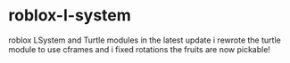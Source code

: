 # roblox-l-system
roblox LSystem and Turtle modules
in the latest update i rewrote the turtle module to use cframes and i fixed rotations
the fruits are now pickable!
